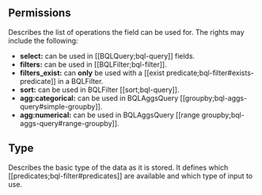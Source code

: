 ## Permissions
Describes the list of operations the field can be used for. The rights may include the following:
- **select:** can be used in [[BQLQuery;bql-query]] fields.
- **filters:** can be used in [[BQLFilter;bql-filter]].
- **filters_exist:** can **only** be used with a [[exist predicate;bql-filter#exists-predicate]] in a BQLFilter.
- **sort:** can be used in BQLFilter [[sort;bql-query]].
- **agg:categorical:** can be used in BQLAggsQuery [[groupby;bql-aggs-query#simple-groupby]].
- **agg:numerical:** can be used in BQLAggsQuery [[range groupby;bql-aggs-query#range-groupby]].


## Type
Describes the basic type of the data as it is stored. It defines which [[predicates;bql-filter#predicates]] are available and which type of input to use.
